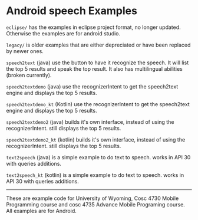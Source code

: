Android speech Examples
===========

`eclipse/` has the examples in eclipse project format, no longer updated.  Otherwise the examples are for android studio.

`legacy/` is older examples that are either depreciated or have been replaced by newer ones.

`speech2text` (java) use the button to have it recognize the speech.  It will list the top 5 results and speak the top result.  It also has multilingual abilities (broken currently).  

`speech2textdemo` (java) use the recognizerIntent to get the speech2text engine and displays the top 5 results.  

`speech2textdemo_kt` (Kotlin) use the recognizerIntent to get the speech2text engine and displays the top 5 results.  

`speech2textdemo2` (java) builds it's own interface, instead of using the recognizerIntent.  still displays the top 5 results.

`speech2textdemo2_kt`  (kotlin) builds it's own interface, instead of using the recognizerIntent.  still displays the top 5 results.

`text2speech` (java) is a simple example to do text to speech.   works in API 30 with queries additions. 

`text2speech_kt` (kotlin) is a simple example to do text to speech.   works in API 30 with queries additions. 

---

These are example code for University of Wyoming, Cosc 4730 Mobile Programming course and cosc 4735 Advance Mobile Programing course. 
All examples are for Android.


